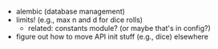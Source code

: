 * alembic (database management)
* limits! (e.g., max n and d for dice rolls)
  * related: constants module? (or maybe that's in config?)
* figure out how to move API init stuff (e.g., dice) elsewhere
